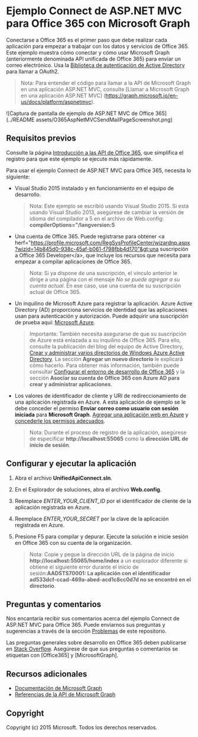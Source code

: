 # Ejemplo Connect de ASP.NET MVC para Office 365 con Microsoft Graph

Conectarse a Office 365 es el primer paso que debe realizar cada aplicación para empezar a trabajar con los datos y servicios de Office 365. Este ejemplo muestra cómo conectar y cómo usar Microsoft Graph (anteriormente denominada API unificada de Office 365) para enviar un correo electrónico. Usa la [Biblioteca de autenticación de Active Directory](https://msdn.microsoft.com/es-es/library/azure/jj573266.aspx) para llamar a OAuth2.

> Nota: Para entender el código para llamar a la API de Microsoft Graph en una aplicación ASP.NET MVC, consulte [Llamar a Microsoft Graph en una aplicación ASP.NET MVC] (https://graph.microsoft.io/en-us/docs/platform/aspnetmvc).

![Captura de pantalla de ejemplo de ASP.NET MVC de Office 365](../README assets/O365AspNetMVCSendMailPageScreenshot.png)

## Requisitos previos

Consulte la página [Introducción a las API de Office 365](http://dev.office.com/getting-started/office365apis?platform=option-dotnet#setup), que simplifica el registro para que este ejemplo se ejecute más rápidamente.

Para usar el ejemplo Connect de ASP.NET MVC para Office 365, necesita lo siguiente:
* Visual Studio 2015 instalado y en funcionamiento en el equipo de desarrollo. 

     > Nota: Este ejemplo se escribió usando Visual Studio 2015. Si está usando Visual Studio 2013, asegúrese de cambiar la versión de idioma del compilador a 5 en el archivo de Web.config: **compilerOptions="/langversion:5**
* Una cuenta de Office 365. Puede registrarse para obtener &lt;a herf="https://profile.microsoft.com/RegSysProfileCenter/wizardnp.aspx?wizid=14b845d0-938c-45af-b061-f798fbb4d170"&gt;una suscripción a Office 365 Developer&lt;/a&gt;, que incluye los recursos que necesita para empezar a compilar aplicaciones de Office 365.

     > Nota: Si ya dispone de una suscripción, el vínculo anterior le dirige a una página con el mensaje *No se puede agregar a su cuenta actual*. En ese caso, use una cuenta de su suscripción actual de Office 365.
* Un inquilino de Microsoft Azure para registrar la aplicación. Azure Active Directory (AD) proporciona servicios de identidad que las aplicaciones usan para autenticación y autorización. Puede adquirir una suscripción de prueba aquí: [Microsoft Azure](https://account.windowsazure.com/SignUp).

     > Importante: También necesita asegurarse de que su suscripción de Azure está enlazada a su inquilino de Office 365. Para ello, consulte la publicación del blog del equipo de Active Directory, [Crear y administrar varios directorios de Windows Azure Active Directory](http://blogs.technet.com/b/ad/archive/2013/11/08/creating-and-managing-multiple-windows-azure-active-directories.aspx). La sección **Agregar un nuevo directorio** le explicará cómo hacerlo. Para obtener más información, también puede consultar [Configurar el entorno de desarrollo de Office 365](https://msdn.microsoft.com/office/office365/howto/setup-development-environment#bk_CreateAzureSubscription) y la sección **Asociar su cuenta de Office 365 con Azure AD para crear y administrar aplicaciones**.
* Los valores de identificador de cliente y URI de redireccionamiento de una aplicación registrada en Azure. A esta aplicación de ejemplo se le debe conceder el permiso **Enviar correo como usuario con sesión iniciada** para **Microsoft Graph**. [Agregar una aplicación web en Azure](https://msdn.microsoft.com/office/office365/HowTo/add-common-consent-manually#bk_RegisterWebApp) y [concederle los permisos adecuados](https://github.com/OfficeDev/O365-AspNetMVC-Microsoft-Graph-Connect/wiki/Grant-permissions-to-the-Connect-application-in-Azure).

     > Nota: Durante el proceso de registro de la aplicación, asegúrese de especificar **http://localhost:55065** como la **dirección URL de inicio de sesión**.  

## Configurar y ejecutar la aplicación
1. Abra el archivo **UnifiedApiConnect.sln**. 
2. En el Explorador de soluciones, abra el archivo **Web.config**. 
3. Reemplace *ENTER_YOUR_CLIENT_ID* por el identificador de cliente de la aplicación registrada en Azure.
4. Reemplace *ENTER_YOUR_SECRET* por la clave de la aplicación registrada en Azure.
3. Presione F5 para compilar y depurar. Ejecute la solución e inicie sesión en Office 365 con su cuenta de la organización.

     > Nota: Copie y pegue la dirección URL de la página de inicio **http://localhost:55065/home/index** a un explorador diferente si obtiene el siguiente error durante el inicio de sesión:**AADSTS70001: La aplicación con el identificador ad533dcf-ccad-469a-abed-acd1c8cc0d7d no se encontró en el directorio**.

## Preguntas y comentarios

Nos encantaría recibir sus comentarios acerca del ejemplo Connect de ASP.NET MVC para Office 365. Puede enviarnos sus preguntas y sugerencias a través de la sección [Problemas](https://github.com/OfficeDev/O365-AspNetMVC-Microsoft-Graph-Connect/issues) de este repositorio.

Las preguntas generales sobre desarrollo en Office 365 deben publicarse en [Stack Overflow](http://stackoverflow.com/questions/tagged/Office365+API). Asegúrese de que sus preguntas o comentarios se etiquetan con [Office365] y [MicrosoftGraph].
  
## Recursos adicionales

* [Documentación de Microsoft Graph](http://graph.microsoft.io)
* [Referencias de la API de Microsoft Graph](http://graph.microsoft.io/docs/api-reference/v1.0)


## Copyright
Copyright (c) 2015 Microsoft. Todos los derechos reservados.



